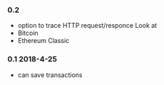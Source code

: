 
### 0.2 
- option to trace HTTP request/responce
Look at
- Bitcoin
- Ethereum Classic

### 0.1 2018-4-25
- can save transactions


